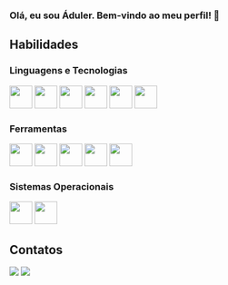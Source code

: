 ### Olá, eu sou Áduler. Bem-vindo ao meu perfil! 👋

<div class="todo-perfil">
  <div class="secao-habilidades">
  <h2>Habilidades</h2> 
  
  <h3>Linguagens e Tecnologias</h3>
    <img loading="lazy" src="https://cdn.jsdelivr.net/gh/devicons/devicon@latest/icons/html5/html5-original.svg" width="40" height="40"/>
    <img loading="lazy" src="https://cdn.jsdelivr.net/gh/devicons/devicon@latest/icons/css3/css3-original.svg" width="40" height="40"/>
    <img loading="lazy" src="https://cdn.jsdelivr.net/gh/devicons/devicon@latest/icons/javascript/javascript-original.svg" width="40" height="40"/>
    <img loading="lazy" src="https://cdn.jsdelivr.net/gh/devicons/devicon@latest/icons/react/react-original.svg" width="40" height="40"/>
    <img loading="lazy" src="https://cdn.jsdelivr.net/gh/devicons/devicon@latest/icons/php/php-original.svg" width="40" height="40"/>
    <img loading="lazy" src="https://cdn.jsdelivr.net/gh/devicons/devicon@latest/icons/azuresqldatabase/azuresqldatabase-original.svg" width="40" height="40"/>

  <h3>Ferramentas</h3>
    <img loading="lazy" src="https://cdn.jsdelivr.net/gh/devicons/devicon@latest/icons/vscode/vscode-original.svg" width="40" height="40"/>
    <img loading="lazy" src="https://cdn.jsdelivr.net/gh/devicons/devicon@latest/icons/mysql/mysql-original.svg" width="40" height="40"/>
    <img loading="lazy" src="https://cdn.jsdelivr.net/gh/devicons/devicon@latest/icons/git/git-original.svg" width="40" height="40"/>
    <img loading="lazy" src="https://cdn.jsdelivr.net/gh/devicons/devicon@latest/icons/gitlab/gitlab-original-wordmark.svg" width="40" height="40"/>
    <img loading="lazy" src="https://cdn.jsdelivr.net/gh/devicons/devicon@latest/icons/github/github-original.svg" width="40" height="40"/>

  <h3>Sistemas Operacionais</h3>
    <img loading="lazy" src="https://cdn.jsdelivr.net/gh/devicons/devicon@latest/icons/ubuntu/ubuntu-original.svg" width="40" height="40"/>
    <img loading="lazy" src="https://cdn.jsdelivr.net/gh/devicons/devicon@latest/icons/windows11/windows11-original.svg" width="40" height="40"/>
  </div>

  <div class="secao-contatos">
  <h2>Contatos</h2> 
    <a href="https://www.linkedin.com/in/dev-%C3%A1duler" target="_blank"><img loading="lazy" src="https://img.shields.io/badge/-LinkedIn-%230077B5?style=for-the-badge&logo=linkedin&logoColor=white" target="_blank"></a>  
    <a href="mailto:adulerviana@gmail.com"><img loading="lazy" src="https://img.shields.io/badge/Gmail-D14836?style=for-the-badge&logo=gmail&logoColor=white" target="_blank"></a>
  </div>
</div>
